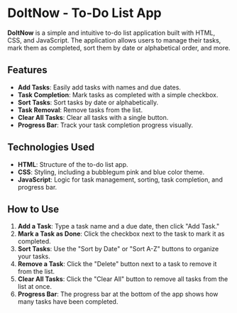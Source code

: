 
# DoItNow - To-Do List App

**DoItNow** is a simple and intuitive to-do list application built with HTML, CSS, and JavaScript. The application allows users to manage their tasks, mark them as completed, sort them by date or alphabetical order, and more.

## Features

- **Add Tasks**: Easily add tasks with names and due dates.
- **Task Completion**: Mark tasks as completed with a simple checkbox.
- **Sort Tasks**: Sort tasks by date or alphabetically.
- **Task Removal**: Remove tasks from the list.
- **Clear All Tasks**: Clear all tasks with a single button.
- **Progress Bar**: Track your task completion progress visually.

## Technologies Used

- **HTML**: Structure of the to-do list app.
- **CSS**: Styling, including a bubblegum pink and blue color theme.
- **JavaScript**: Logic for task management, sorting, task completion, and progress bar.

## How to Use

1. **Add a Task**: Type a task name and a due date, then click "Add Task."
2. **Mark a Task as Done**: Click the checkbox next to the task to mark it as completed.
3. **Sort Tasks**: Use the "Sort by Date" or "Sort A-Z" buttons to organize your tasks.
4. **Remove a Task**: Click the "Delete" button next to a task to remove it from the list.
5. **Clear All Tasks**: Click the "Clear All" button to remove all tasks from the list at once.
6. **Progress Bar**: The progress bar at the bottom of the app shows how many tasks have been completed.
